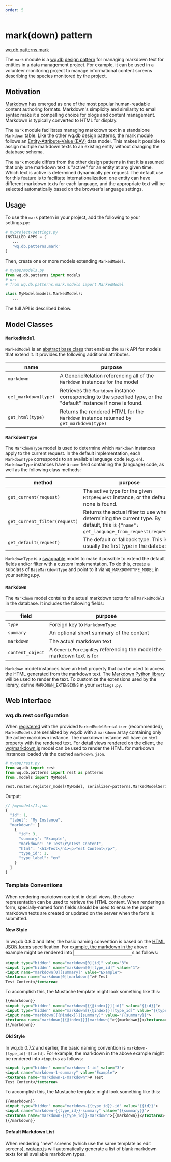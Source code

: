 ```yaml
---
order: 5
---
```


mark(down) pattern
==================

[wq.db.patterns.mark]

The `mark` module is a [wq.db]&nbsp;[design pattern] for managing markdown text for entities in a data management project.  For example, it can be used in a volunteer monitoring project to manage informational content screens describing the species monitored by the project.

## Motivation

[Markdown] has emerged as one of the most popular human-readable content authoring formats.  Markdown's simplicity and similarity to email syntax make it a compelling choice for blogs and content management.  Markdown is typically converted to HTML for display.

The `mark` module facilitates managing markdown text in a standalone `Markdown` table.  Like the other wq.db design patterns, the mark module follows an [Entity-Attribute-Value (EAV)] data model.  This makes it possible to assign multiple markdown texts to an existing entity without changing the database schema.

The `mark` module differs from the other design patterns in that it is assumed that only one markdown text is "active" for an entity at any given time.  Which text is active is determined dynamically per request.  The default use for this feature is to facilitate internationalization: one entity can have different markdown texts for each language, and the appropriate text will be selected automatically based on the browser's language settings.

## Usage

To use the `mark` pattern in your project, add the following to your settings.py:

```python
# myproject/settings.py
INSTALLED_APPS = (
   ...
   'wq.db.patterns.mark'
)
```

Then, create one or more models extending `MarkedModel`.
```python
# myapp/models.py
from wq.db.patterns import models
# or:
# from wq.db.patterns.mark.models import MarkedModel

class MyModel(models.MarkedModel):
   ...
```

The full API is described below.

## Model Classes

### `MarkedModel`
`MarkedModel` is an [abstract base class] that enables the `mark` API for models that extend it.  It provides the following additional attributes.

name | purpose
-----|---------
`markdown` | A [GenericRelation] referencing all of the `Markdown` instances for the model
`get_markdown(type)` | Retrieves the `Markdown` instance corresponding to the specified type, or the "default" instance if none is found.
`get_html(type)` | Returns the rendered HTML for the `Markdown` instance returned by `get_markdown(type)`

### `MarkdownType`

The `MarkdownType` model is used to determine which `Markdown` instances apply to the current request.  In the default implementation, each `MarkdownType` corresponds to an available language code (e.g. `en`).  `MarkdownType` instances have a `name` field containing the (language) code, as well as the following class methods:

method | purpose
------|---------
`get_current(request)` | The active type for the given `HttpRequest` instance, or the default if none is found.
`get_current_filter(request)` | Returns the actual filter to use when determining the current type.  By default, this is `{"name": get_language_from_request(request)}`.
`get_default(request)` | The default or fallback type.  This is usually the first type in the database.

`MarkdownType` is a [swappable] model to make it possible to extend the default fields and/or filter with a custom implementation.  To do this, create a subclass of `BaseMarkdownType` and point to it via `WQ_MARKDOWNTYPE_MODEL` in your settings.py.

### `Markdown`

The `Markdown` model contains the actual markdown texts for all `MarkedModel`s in the database. It includes the following fields:

field | purpose
------|---------
`type` | Foreign key to `MarkdownType`
`summary` | An optional short summary of the content
`markdown` | The actual markdown text
`content_object` | A `GenericForeignKey` referencing the model the markdown text is for

`Markdown` model instances have an `html` property that can be used to access the HTML generated from the markdown text.  The [Markdown Python library] will be used to render the text.  To customize the extensions used by the library, define `MARKDOWN_EXTENSIONS` in your `settings.py`.

## Web Interface

### wq.db.rest configuration
When [registered] with the provided `MarkedModelSerializer` (recommended), `MarkedModels` are serialized by wq.db with a `markdown` array containing only the active markdown instance.  The markdown instance will have an `html` property with the rendered text.  For detail views rendered on the client, the [wq/markdown.js] model can be used to render the HTML for markdown instances loaded via the cached `markdown.json`.

```python
# myapp/rest.py
from wq.db import rest
from wq.db.patterns import rest as patterns
from .models import MyModel

rest.router.register_model(MyModel, serializer=patterns.MarkedModelSerializer)
```

Output:

```javascript
// /mymodels/1.json
{
  "id": 1,
  "label": "My Instance",
  "markdown": [
    {
      "id": 3,
      "summary": "Example",
      "markdown": "# Test\r\nTest Content",
      "html": "<h1>Test</h1><p>Test Content</p>",
      "type_id": 1,
      "type_label": "en"
    }
  ]
}
````

### Template Conventions

When rendering markdown content in detail views, the above representation can be used to retrieve the HTML content.  When rendering a form, specially-named form fields should be used to ensure the proper markdown texts are created or updated on the server when the form is submitted.

#### New Style

In wq.db 0.8.0 and later, the basic naming convention is based on the [HTML JSON forms] specification. For example, the markdown in the above example might be rendered into <input>s as follows:

```xml
<input type="hidden" name="markdown[0][id]" value="3">
<input type="hidden" name="markdown[0][type_id]" value="1">
<input name="markdown[0][summary]" value="Example">
<textarea name="markdown[0][markdown]"># Test
Test Content</textarea>
```

To accomplish this, the Mustache template might look something like this:

```xml
{{#markdown}}
<input type="hidden" name="markdown[{{@index}}][id]" value="{{id}}">
<input type="hidden" name="markdown[{{@index}}][type_id]" value="{{type_id}}">
<input name="markdown[{{@index}}][summary]" value="{{summary}}">
<textarea name="markdown[{{@index}}][markdown]">{{markdown}}</textarea>
{{/markdown}}
```

#### Old Style

In wq.db 0.7.2 and earlier, the basic naming convention is `markdown-[type_id]-[field]`.  For example, the markdown in the above example might be rendered into `<input>`s as follows:

```xml
<input type="hidden" name="markdown-1-id" value="3">
<input name="markdown-1-summary" value="Example">
<textarea name="markdown-1-markdown"># Test
Test Content</textarea>
```

To accomplish this, the Mustache template might look something like this:
```xml
{{#markdown}}
<input type="hidden" name="markdown-{{type_id}}-id" value="{{id}}">
<input name="markdown-{{type_id}}-summary" value="{{summary}}">
<textarea name="markdown-{{type_id}}-markdown">{{markdown}}</textarea>
{{/markdown}}
```

#### Default Markdown List

When rendering "new" screens (which use the same template as edit screens), [wq/app.js] will automatically generate a list of blank markdown texts for all available markdown types.

[wq.db.patterns.mark]: https://github.com/wq/wq.db/blob/master/patterns/mark
[wq.db]: https://wq.io/wq.db
[design pattern]: https://wq.io/docs/about-patterns
[Markdown]: http://daringfireball.net/projects/markdown/syntax
[Entity-Attribute-Value (EAV)]: http://en.wikipedia.org/wiki/Entity%E2%80%93attribute%E2%80%93value_model
[dbio]: https://wq.io/dbio
[REST API]: https://wq.io/docs/about-rest
[chart]: https://wq.io/docs/chart
[search]: https://wq.io/docs/search
[abstract base class]: https://docs.djangoproject.com/en/1.7/topics/db/models/#abstract-base-classes
[GenericRelation]: https://docs.djangoproject.com/en/1.7/ref/contrib/contenttypes/#django.contrib.contenttypes.fields.GenericRelation
[swappable]: https://github.com/wq/django-swappable-models
[wq/app.js]: https://wq.io/docs/app-js
[Markdown Python library]: https://pythonhosted.org/Markdown/
[wq/markdown.js]: https://wq.io/docs/other-modules
[registered]: https://wq.io/docs/router
[HTML JSON forms]: http://www.w3.org/TR/html-json-forms/
